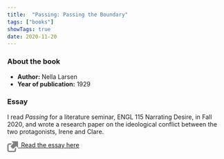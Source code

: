 ```yaml
---
title:  "Passing: Passing the Boundary"
tags: ["books"]
showTags: true
date: 2020-11-20
---
```

### About the book

* **Author:** Nella Larsen
* **Year of publication:** 1929

### Essay

I read *Passing* for a literature seminar, ENGL 115 Narrating Desire, in Fall 2020, and wrote a research paper on the ideological conflict between the two protagonists, Irene and Clare.

<a href="/assets/files/ENGL-115-Passing-Paper.pdf"><img src="/assets/icons/external-link.png" alt="See paper" style="width:25px; height:25px; vertical-align:top">&ensp;Read the essay here</a>